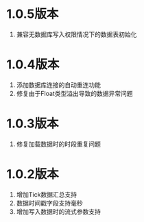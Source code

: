 # 1.0.5版本

1. 兼容无数据库写入权限情况下的数据表初始化

# 1.0.4版本

1. 添加数据库连接的自动重连功能
2. 修复由于Float类型溢出导致的数据异常问题

# 1.0.3版本

1. 修复加载数据时的时段重复问题

# 1.0.2版本

1. 增加Tick数据汇总支持
2. 数据时间戳字段支持毫秒
3. 增加写入数据时的流式参数支持

